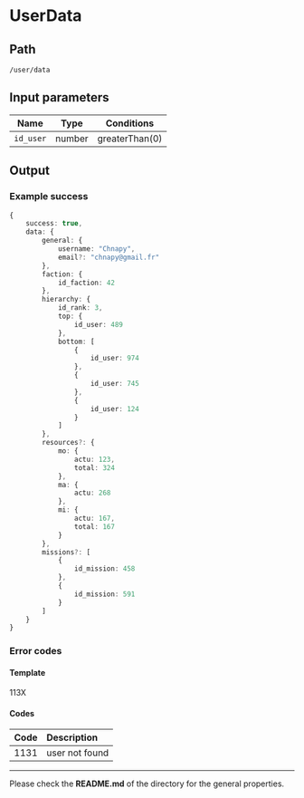 # UserData


## Path
`/user/data`

## Input parameters
| Name | Type | Conditions |
| --- | --- | --- |
|`id_user` | number | greaterThan(0)

## Output

### Example success
```TypeScript
{
    success: true,
    data: {
        general: {
            username: "Chnapy", 
            email?: "chnapy@gmail.fr"
        },
        faction: {
            id_faction: 42
        },
        hierarchy: {
            id_rank: 3,
            top: {
                id_user: 489
            },
            bottom: [
                {
                    id_user: 974
                },
                {
                    id_user: 745
                },
                {
                    id_user: 124
                }
            ]
        },
        resources?: {
            mo: {
                actu: 123,
                total: 324
            },
            ma: {
                actu: 268
            },
            mi: {
                actu: 167,
                total: 167
            }
        },
        missions?: [
            {
                id_mission: 458
            },
            {
                id_mission: 591
            }
        ]
    }
}
```

### Error codes
#### Template
113X

#### Codes
| Code | Description |
| ---: | :--- |
| 1131 | user not found |

---
Please check the **README.md** of the directory for the general properties.
